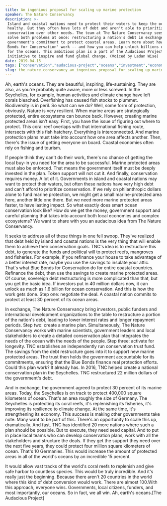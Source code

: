```yaml
---
title: An ingenious proposal for scaling up marine protection
speaker: The Nature Conservancy
description: >-
 Island and coastal nations need to protect their waters to keep the oceans
 healthy. But they often have lots of debt and aren't able to prioritize ocean
 conservation over other needs. The team at The Nature Conservancy sees a way to
 solve both problems at once: restructuring a nation's debt in exchange for its
 government's commitment to protect coastal areas. Learn more about how "Blue
 Bonds for Conservation" work -- and how you can help unlock billions of dollars
 for the oceans. This ambitious plan is a part of the Audacious Project, TED's
 initiative to inspire and fund global change. (Voiced by Ladan Wise)
date: 2019-04-15
tags: ["conservation","audacious-project","oceans","investment","economics","nature","environment","future"]
slug: the_nature_conservancy_an_ingenious_proposal_for_scaling_up_marine_protection
---
```


Ah, earth's oceans. They are beautiful, inspiring, life-sustaining. They are also, as
you're probably quite aware, more or less screwed. In the Seychelles, for example, human
activities and climate change have left corals bleached. Overfishing has caused fish
stocks to plummet. Biodiversity is in peril. So what can we do? Well, some form of
protection, obviously. Nature is very resilient. When marine areas are strategically
protected, entire ecosystems can bounce back. However, creating marine protected areas
isn't easy. First, you have the issue of figuring out where to protect. This coral reef
overlaps with that international fishing route, intersects with this fish hatchery.
Everything is interconnected. And marine protection plans must take into account how one
area affects another. Then, there's the issue of getting everyone on board. Coastal
economies often rely on fishing and tourism.

If people think they can't do their work, there's no chance of getting the local buy-in
you need for the area to be successful. Marine protected areas must also be enforced. That
means the government itself must be deeply invested in the plan. Token support will not
cut it. And finally, conservation requires money. A lot of it. Governments in island and
coastal nations may want to protect their waters, but often these nations have very high
debt and can't afford to prioritize conservation. If we rely on philanthropic dollars
alone to fund marine protection, we might get a small marine-protected area here, another
little one there. But we need more marine protected areas faster, to have lasting
impact. So what exactly does smart ocean conservation look like? How do we get the money,
government support and careful planning that takes into account both local economies and
complex ecosystems? We want to share with you an audacious idea from The Nature
Conservancy.

It seeks to address all of these things in one fell swoop. They've realized that debt held
by island and coastal nations is the very thing that will enable them to achieve their
conservation goals. TNC's idea is to restructure this debt, to generate the funds and
political will to protect reefs, mangroves and fisheries. For example, if you refinance
your house to take advantage of a better interest rate, maybe you use the savings to
insulate your attic. That's what Blue Bonds for Conservation do for entire coastal
countries. Refinance the debt, then use the savings to create marine protected areas. Of
course, sovereign debt restructuring is more complicated than that, but you get the basic
idea. If investors put in 40 million dollars now, it can unlock as much as 1.6 billion for
ocean conservation. And this is how the work gets done. Step one: negotiate the deal. A
coastal nation commits to protect at least 30 percent of its ocean areas.

In exchange, The Nature Conservancy bring investors, public funders and international
development organizations to the table to restructure a portion of the nation's debt,
leading to lower interest rates and longer repayment periods. Step two: create a marine
plan. Simultaneously, The Nature Conservancy works with marine scientists, government
leaders and local stakeholders to create a detailed conservation plan that integrates the
needs of the ocean with the needs of the people. Step three: activate for longevity. TNC
establishes an independently run conservation trust fund. The savings from the debt
restructure goes into it to support new marine protected areas. The trust then holds the
government accountable for its commitments, ensuring that the Blue Bonds finance real
protection efforts. Could this plan work? It already has. In 2016, TNC helped create a
national conservation plan in the Seychelles. TNC restructured 22 million dollars of the
government's debt.

And in exchange, the government agreed to protect 30 percent of its marine areas. Today,
the Seychelles is on track to protect 400,000 square kilometers of ocean. That's an area
roughly the size of Germany. The Seychelles is protecting its coral reefs, it's
replenishing its fisheries, it's improving its resilience to climate change. At the same
time, it's strengthening its economy. This success is making other governments take note.
Many want to be part of this. There's an opportunity to scale this up, dramatically. And
fast. TNC has identified 20 more nations where such a plan should be possible. But to
execute, they need seed capital. And to put in place local teams who can develop
conservation plans, work with all the stakeholders and structure the deals. If they get
the support they need over the next five years, they could protect four million square
kilometers of ocean. That's 10 Germanies. This would increase the amount of protected areas
in all of the world's oceans by an incredible 15 percent.

It would allow vast tracks of the world's coral reefs to replenish and give safe harbor to
countless species. This would be truly incredible. And it's really just the beginning.
Because there aren't 20 countries in the world where this kind of debt conversion would
work. There are almost 100.With this approach, everyone wins. Governments, local citizens,
funders, and most importantly, our oceans. So in fact, we all win. Ah, earth's oceans.[The
Audacious Project]

<!--
ad_duration=3.33
comment_count=11
event="TED2019"
external_start_time=0
has_talk_citation=1
intro_duration=11.82
is_subtitle_required="False"
is_talk_featured="True"
language="en"
language_swap="False"
native_language="en"
number_of_related_talks=6
number_of_speakers=1
number_of_subtitled_videos=21
number_of_tags=8
number_of_talk_download_languages=22
number_of_talk_more_resources=1
number_of_talk_recommendations=1
number_of_talks_take_actions=2
post_ad_duration=0.83
published_timestamp="2019-06-07 12:39:35"
recording_date="2019-04-15"
speaker_description="Politician"
speaker_is_published=1
speaker_name="The Nature Conservancy"
talk_name="An ingenious proposal for scaling up marine protection"
talk_recommendations_blurb="More resources curated by The Nature Conservancy"
talks_tags=["conservation","audacious-project","oceans","investment","economics","nature","environment","future"]
url_audio="https://download.ted.com/talks/MarkTercek_2019.mp3?apikey=acme-roadrunner"
url_photo_speaker="https://pe.tedcdn.com/images/ted/0396496f6761c0ac9626b343c177882a1c2eeeea_254x191.jpg"
url_photo_talk="https://s3.amazonaws.com/talkstar-photos/uploads/6f3fd30c-9252-4b93-90d3-d4ca02324ed0/MarkTercek_2019-embed.jpg"
url_webpage="https://www.ted.com/talks/the_nature_conservancy_an_ingenious_proposal_for_scaling_up_marine_protection"
video_type_name="TED Stage Talk"
-->